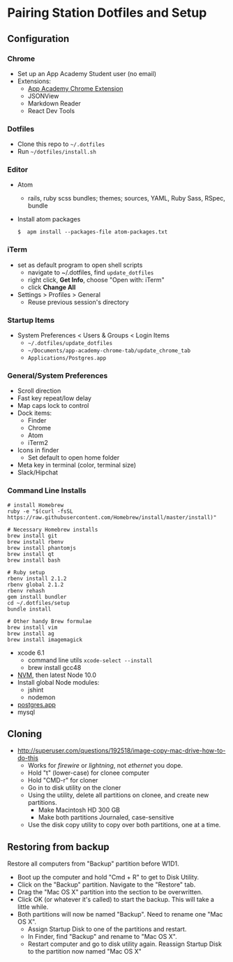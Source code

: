 # Pairing Station Dotfiles and Setup

## Configuration

### Chrome
* Set up an App Academy Student user (no email)
* Extensions:
    * [App Academy Chrome Extension][chrome-extension]
    * JSONView
    * Markdown Reader
    * React Dev Tools

[chrome-extension]: https://github.com/appacademy/app-academy-chrome-tab

### Dotfiles
* Clone this repo to `~/.dotfiles`
* Run `~/dotfiles/install.sh`

### Editor
* Atom
    * rails, ruby scss bundles; themes; sources, YAML, Ruby Sass, RSpec, bundle
* Install atom packages

  ```
  $  apm install --packages-file atom-packages.txt
  ```

### iTerm
* set as default program to open shell scripts
    * navigate to ~/.dotfiles, find `update_dotfiles`
    * right click, **Get Info**, choose "Open with: iTerm"
    * click **Change All**
* Settings > Profiles > General
    * Reuse previous session's directory

### Startup Items
* System Preferences < Users & Groups < Login Items
    * `~/.dotfiles/update_dotfiles`
    * `~/Documents/app-academy-chrome-tab/update_chrome_tab`
    * `Applications/Postgres.app`

### General/System Preferences
* Scroll direction
* Fast key repeat/low delay
* Map caps lock to control
* Dock items:
    * Finder
    * Chrome
    * Atom
    * iTerm2
* Icons in finder
    * Set default to open home folder
* Meta key in terminal (color, terminal size)
* Slack/Hipchat

### Command Line Installs
```
# install Homebrew
ruby -e "$(curl -fsSL https://raw.githubusercontent.com/Homebrew/install/master/install)"

# Necessary Homebrew installs
brew install git
brew install rbenv
brew install phantomjs
brew install qt
brew install bash

# Ruby setup
rbenv install 2.1.2
rbenv global 2.1.2
rbenv rehash
gem install bundler
cd ~/.dotfiles/setup
bundle install

# Other handy Brew formulae
brew install vim
brew install ag
brew install imagemagick
```

* xcode 6.1
    * command line utils `xcode-select --install`
    * brew install gcc48
* [NVM](https://github.com/creationix/nvm), then latest Node 10.0
* Install global Node modules:
    * jshint
    * nodemon
* [postgres.app](http://postgresapp.com/)
* mysql

## Cloning
* http://superuser.com/questions/192518/image-copy-mac-drive-how-to-do-this
    * Works for *firewire* or *lightning*, not *ethernet* you dope.
    * Hold "t" (lower-case) for clonee computer
    * Hold "CMD-r" for cloner
    * Go in to disk utility on the cloner
    * Using the utility, delete all partitions on clonee, and create new partitions.
        * Make Macintosh HD 300 GB
        * Make both partitions Journaled, case-sensitive
    * Use the disk copy utility to copy over both partitions, one at a time.

## Restoring from backup
Restore all computers from "Backup" partition before W1D1.

* Boot up the computer and hold "Cmd + R" to get to Disk Utility.
* Click on the "Backup" partition. Navigate to the "Restore" tab.
* Drag the "Mac OS X" partition into the section to be overwritten.
* Click OK (or whatever it's called) to start the backup. This will take
  a little while.
* Both partitions will now be named "Backup". Need to rename one "Mac OS X".
    * Assign Startup Disk to one of the partitions and restart.
    * In Finder, find "Backup" and rename to "Mac OS X".
    * Restart computer and go to disk utility again. Reassign Startup Disk
      to the partition now named "Mac OS X"
